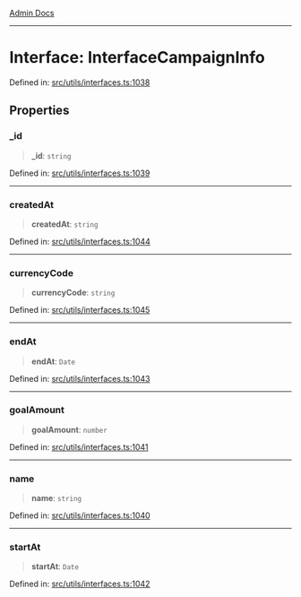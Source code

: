 [Admin Docs](/)

***

# Interface: InterfaceCampaignInfo

Defined in: [src/utils/interfaces.ts:1038](https://github.com/PalisadoesFoundation/talawa-admin/blob/main/src/utils/interfaces.ts#L1038)

## Properties

### \_id

> **\_id**: `string`

Defined in: [src/utils/interfaces.ts:1039](https://github.com/PalisadoesFoundation/talawa-admin/blob/main/src/utils/interfaces.ts#L1039)

***

### createdAt

> **createdAt**: `string`

Defined in: [src/utils/interfaces.ts:1044](https://github.com/PalisadoesFoundation/talawa-admin/blob/main/src/utils/interfaces.ts#L1044)

***

### currencyCode

> **currencyCode**: `string`

Defined in: [src/utils/interfaces.ts:1045](https://github.com/PalisadoesFoundation/talawa-admin/blob/main/src/utils/interfaces.ts#L1045)

***

### endAt

> **endAt**: `Date`

Defined in: [src/utils/interfaces.ts:1043](https://github.com/PalisadoesFoundation/talawa-admin/blob/main/src/utils/interfaces.ts#L1043)

***

### goalAmount

> **goalAmount**: `number`

Defined in: [src/utils/interfaces.ts:1041](https://github.com/PalisadoesFoundation/talawa-admin/blob/main/src/utils/interfaces.ts#L1041)

***

### name

> **name**: `string`

Defined in: [src/utils/interfaces.ts:1040](https://github.com/PalisadoesFoundation/talawa-admin/blob/main/src/utils/interfaces.ts#L1040)

***

### startAt

> **startAt**: `Date`

Defined in: [src/utils/interfaces.ts:1042](https://github.com/PalisadoesFoundation/talawa-admin/blob/main/src/utils/interfaces.ts#L1042)
